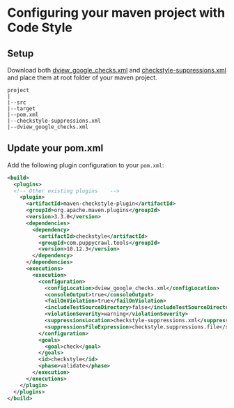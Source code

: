 # Configuring your maven project with Code Style
## Setup
Download both [dview_google_checks.xml](dview_google_checks.xml) and [checkstyle-suppressions.xml](checkstyle-suppressions.xml) and place them at root folder of your maven project.
```
project
|
|--src
|--target
|--pom.xml
|--checkstyle-suppressions.xml
|--dview_google_checks.xml

```
## Update your pom.xml
Add the following plugin configuration to your `pom.xml`:
```xml
<build>
  <plugins>
  <!-- Other existing plugins    -->
    <plugin>
      <artifactId>maven-checkstyle-plugin</artifactId>
      <groupId>org.apache.maven.plugins</groupId>
      <version>3.3.0</version>
      <dependencies>
        <dependency>
          <artifactId>checkstyle</artifactId>
          <groupId>com.puppycrawl.tools</groupId>
          <version>10.12.3</version>
        </dependency>
      </dependencies>
      <executions>
        <execution>
          <configuration>
            <configLocation>dview_google_checks.xml</configLocation>
            <consoleOutput>true</consoleOutput>
            <failOnViolation>true</failOnViolation>
            <includeTestSourceDirectory>false</includeTestSourceDirectory>
            <violationSeverity>warning</violationSeverity>
            <suppressionsLocation>checkstyle-suppressions.xml</suppressionsLocation>
            <suppressionsFileExpression>checkstyle.suppressions.file</suppressionsFileExpression>
          </configuration>
          <goals>
            <goal>check</goal>
          </goals>
          <id>checkstyle</id>
          <phase>validate</phase>
        </execution>
      </executions>
    </plugin>
  </plugins>
</build>
```